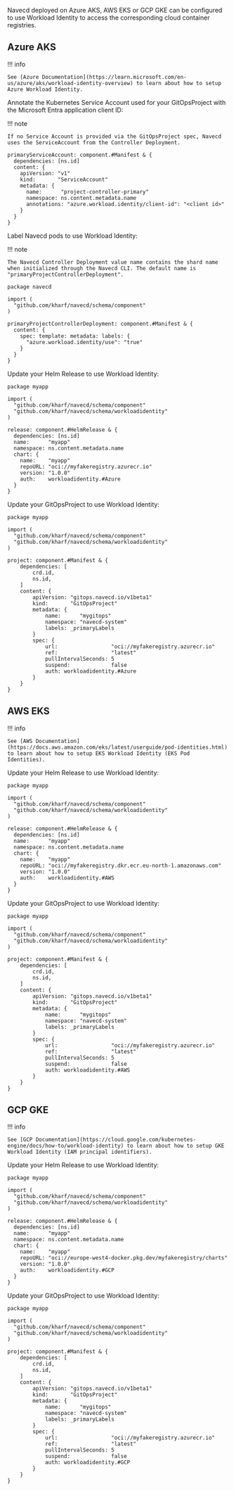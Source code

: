 Navecd deployed on Azure AKS, AWS EKS or GCP GKE can be configured to use Workload Identity to access the corresponding cloud container registries.

## Azure AKS

!!! info

    See [Azure Documentation](https://learn.microsoft.com/en-us/azure/aks/workload-identity-overview) to learn about how to setup Azure Workload Identity.

Annotate the Kubernetes Service Account used for your GitOpsProject with the Microsoft Entra application
client ID:

!!! note

    If no Service Account is provided via the GitOpsProject spec, Navecd uses the ServiceAccount from the Controller Deployment.

``` cue
primaryServiceAccount: component.#Manifest & {
  dependencies: [ns.id]
  content: {
    apiVersion: "v1"
    kind:       "ServiceAccount"
    metadata: {
      name:      "project-controller-primary"
      namespace: ns.content.metadata.name
      annotations: "azure.workload.identity/client-id": "<client id>"
    }
  }
}
```

Label Navecd pods to use Workload Identity:

!!! note

    The Navecd Controller Deployment value name contains the shard name when initialized through the Navecd CLI. The default name is "primaryProjectControllerDeployment".

``` cue title="navecd/patch.cue"
package navecd

import (
  "github.com/kharf/navecd/schema/component"
)

primaryProjectControllerDeployment: component.#Manifest & {
  content: {
    spec: template: metadata: labels: {
      "azure.workload.identity/use": "true"
    }
  }
}
```

Update your Helm Release to use Workload Identity:

``` cue hl_lines="16"
package myapp

import (
  "github.com/kharf/navecd/schema/component"
  "github.com/kharf/navecd/schema/workloadidentity"
)

release: component.#HelmRelease & {
  dependencies: [ns.id]
  name:      "myapp"
  namespace: ns.content.metadata.name
  chart: {
    name:    "myapp"
    repoURL: "oci://myfakeregistry.azurecr.io"
    version: "1.0.0"
    auth:    workloadidentity.#Azure
  }
}
```

Update your GitOpsProject to use Workload Identity:

``` cue hl_lines="26"
package myapp

import (
  "github.com/kharf/navecd/schema/component"
  "github.com/kharf/navecd/schema/workloadidentity"
)

project: component.#Manifest & {
	dependencies: [
		crd.id,
		ns.id,
	]
	content: {
		apiVersion: "gitops.navecd.io/v1beta1"
		kind:       "GitOpsProject"
		metadata: {
			name:      "mygitops"
			namespace: "navecd-system"
			labels: _primaryLabels
		}
		spec: {
			url:                 "oci://myfakeregistry.azurecr.io"
			ref:                 "latest"
			pullIntervalSeconds: 5
			suspend:             false
			auth: workloadidentity.#Azure
		}
	}
}
```

## AWS EKS

!!! info

    See [AWS Documentation](https://docs.aws.amazon.com/eks/latest/userguide/pod-identities.html) to learn about how to setup EKS Workload Identity (EKS Pod Identities).

Update your Helm Release to use Workload Identity:

``` cue hl_lines="16"
package myapp

import (
  "github.com/kharf/navecd/schema/component"
  "github.com/kharf/navecd/schema/workloadidentity"
)

release: component.#HelmRelease & {
  dependencies: [ns.id]
  name:      "myapp"
  namespace: ns.content.metadata.name
  chart: {
    name:    "myapp"
    repoURL: "oci://myfakeregistry.dkr.ecr.eu-north-1.amazonaws.com"
    version: "1.0.0"
    auth:    workloadidentity.#AWS
  }
}
```

Update your GitOpsProject to use Workload Identity:

``` cue hl_lines="26"
package myapp

import (
  "github.com/kharf/navecd/schema/component"
  "github.com/kharf/navecd/schema/workloadidentity"
)

project: component.#Manifest & {
	dependencies: [
		crd.id,
		ns.id,
	]
	content: {
		apiVersion: "gitops.navecd.io/v1beta1"
		kind:       "GitOpsProject"
		metadata: {
			name:      "mygitops"
			namespace: "navecd-system"
			labels: _primaryLabels
		}
		spec: {
			url:                 "oci://myfakeregistry.azurecr.io"
			ref:                 "latest"
			pullIntervalSeconds: 5
			suspend:             false
			auth: workloadidentity.#AWS
		}
	}
}
```

## GCP GKE

!!! info

    See [GCP Documentation](https://cloud.google.com/kubernetes-engine/docs/how-to/workload-identity) to learn about how to setup GKE Workload Identity (IAM principal identifiers).

Update your Helm Release to use Workload Identity:

``` cue hl_lines="16"
package myapp

import (
  "github.com/kharf/navecd/schema/component"
  "github.com/kharf/navecd/schema/workloadidentity"
)

release: component.#HelmRelease & {
  dependencies: [ns.id]
  name:      "myapp"
  namespace: ns.content.metadata.name
  chart: {
    name:    "myapp"
    repoURL: "oci://europe-west4-docker.pkg.dev/myfakeregistry/charts"
    version: "1.0.0"
    auth:    workloadidentity.#GCP
  }
}

```
Update your GitOpsProject to use Workload Identity:

``` cue hl_lines="26"
package myapp

import (
  "github.com/kharf/navecd/schema/component"
  "github.com/kharf/navecd/schema/workloadidentity"
)

project: component.#Manifest & {
	dependencies: [
		crd.id,
		ns.id,
	]
	content: {
		apiVersion: "gitops.navecd.io/v1beta1"
		kind:       "GitOpsProject"
		metadata: {
			name:      "mygitops"
			namespace: "navecd-system"
			labels: _primaryLabels
		}
		spec: {
			url:                 "oci://myfakeregistry.azurecr.io"
			ref:                 "latest"
			pullIntervalSeconds: 5
			suspend:             false
			auth: workloadidentity.#GCP
		}
	}
}
```

